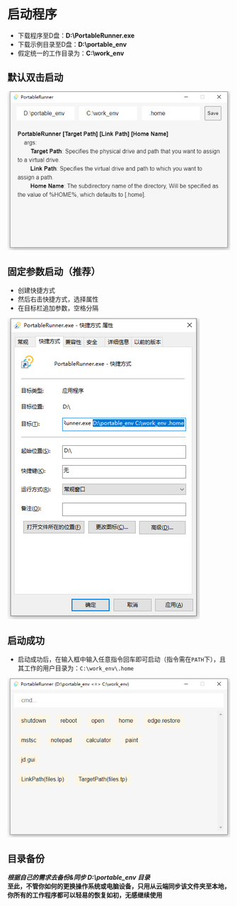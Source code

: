 
# 启动程序

* 下载程序至D盘：**D:\PortableRunner.exe**
* 下载示例目录至D盘：**D:\portable_env**
* 假定统一的工作目录为：**C:\work_env**

## 默认双击启动
![动态参数](./images/1.png)

## 固定参数启动（推荐）

* 创建快捷方式
* 然后右击快捷方式，选择属性
* 在目标栏追加参数，空格分隔  

![固定参数](./images/2.png)


## 启动成功

* 启动成功后，在输入框中输入任意指令回车即可启动（指令需在`PATH`下），且其工作的用户目录为：`C:\work_env\.home`  

![固定参数](./images/3.png)

## 目录备份
***根据自己的需求去备份&同步 **D:\portable_env** 目录***  
**至此，不管你如何的更换操作系统或电脑设备，只用从云端同步该文件夹至本地，你所有的工作程序都可以轻易的恢复如初，无感继续使用**
